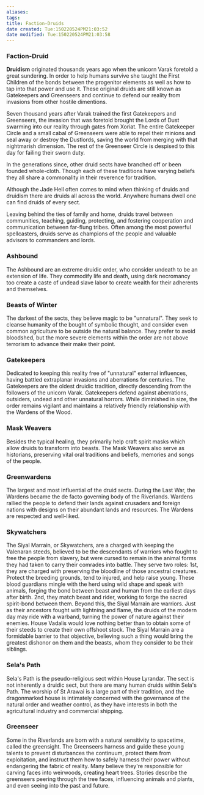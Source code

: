 ```yaml
---
aliases: 
tags: 
title: Faction-Druids
date created: Tue:150220524PM21:03:52
date modified: Tue:150220524PM21:03:58
---
```


### Faction-Druid

**Druidism** originated thousands years ago when the unicorn Varak foretold a great sundering. In order to help humans survive she taught the First Children of the bonds between the progenitor elements as well as how to tap into that power and use it. These original druids are still known as Gatekeepers and Greenseers and continue to defend our reality from invasions from other hostile dimentions.

Seven thousand years after Varak trained the first Gatekeepers and Greenseers, the invasion that was foretold brought the Lords of Dust swarming into our reality through gates from Xoriat. The entire Gatekeeper Circle and a small cabal of Greenseers were able to repel their minions and seal away or destroy the Dustlords, saving the world from merging with that nightmarish dimension. The rest of the Greenseer Circle is despised to this day for failing their sworn duty. 

In the generations since, other druid sects have branched off or been founded whole-cloth. Though each of these traditions have varying beliefs they all share a commonality in their reverence for tradition. 

Although the Jade Hell often comes to mind when thinking of druids and druidism there are druids all across the world. Anywhere humans dwell one can find druids of every sect.

Leaving behind the ties of family and home, druids travel between communities, teaching, guiding, protecting, and fostering cooperation and communication between far-flung tribes. Often among the most powerful spellcasters, druids serve as champions of the people and valuable advisors to commanders and lords.

### Ashbound
The Ashbound are an extreme druidic order, who consider undeath to be an extension of life. They commodify life and death, using dark necromancy too create a caste of undead slave labor to create wealth for their adherents and themselves. 

### Beasts of Winter
The darkest of the sects, they believe magic to be "unnatural". They seek to cleanse humanity of the bought of symbolic thought, and consider even common agriculture to be outside the natural balance. They prefer to avoid bloodshed, but the more severe elements within the order are not above terrorism to advance their make their point.

### Gatekeepers
Dedicated to keeping this reality free of "unnatural" external influences, having battled extraplanar invasions and aberrations for centuries. The Gatekeepers are the oldest druidic tradition, directly descending from the followers of the unicorn Varak. Gatekeepers defend against aberrations, outsiders, undead and other unnatural horrors. While diminished in size, the order remains vigilant and maintains a relatively friendly relationship with the Wardens of the Wood. 

### Mask Weavers
Besides the typical healing, they primarily help craft spirit masks which allow druids to transform into beasts. The Mask Weavers also serve as historians, preserving vital oral traditions and beliefs, memories and songs of the people.

### Greenwardens
The largest and most influential of the druid sects. During the Last War, the Wardens became the de facto governing body of the Riverlands. Wardens rallied the people to defend their lands against crusaders and foreign nations with designs on their abundant lands and resources. The Wardens are respected and well-liked.

### Skywatchers
The Siyal Marrain, or Skywatchers, are a charged with keeping the Valenaran steeds, believed to be the descendants of warriors who fought to free the people from slavery, but were cursed to remain in the animal forms they had taken to carry their comrades into battle.
They serve two roles: 
1st, they are charged with preserving the bloodline of those ancestral creatures. Protect the breeding grounds, tend to injured, and help raise young. These blood guardians mingle with the herd using wild shape and speak with animals, forging the bond between beast and human from the earliest days after birth. 
2nd, they match beast and rider, working to forge the sacred  spirit-bond between them. 
Beyond this, the Siyal Marrain are warriors. Just as their ancestors fought with lightning and flame, the druids of the modern day may ride with a warband, turning the power of nature against their enemies.
House Vadalis would love nothing better than to obtain some of their steeds to create their own offshoot stock. The Siyal Marrain are a formidable barrier to that objective, believing such a thing would bring the greatest dishonor on them and the beasts, whom they consider to be their siblings.

### Sela's Path
Sela's Path is the pseudo-religious sect within House Lyrandar. The sect is not inherently a druidic sect, but there are many human druids within Sela's Path. The worship of St Arawai is a large part of their tradition, and the dragonmarked house is intimately concerned with the governance of the natural order and weather control, as they have interests in both the agricultural industry and commercial  shipping.

### Greenseer
Some in the Riverlands are born with a natural sensitivity to spacetime, called the greensight. The Greenseers harness and guide these young talents to prevent disturbances the continuum, protect them from exploitation, and instruct them how to safely harness their power without endangering the fabric of reality.  Many believe they're responsible for carving faces into weirwoods, creating heart trees. Stories describe the greenseers peering through the tree faces, influencing animals and plants, and even seeing into the past and future. 

